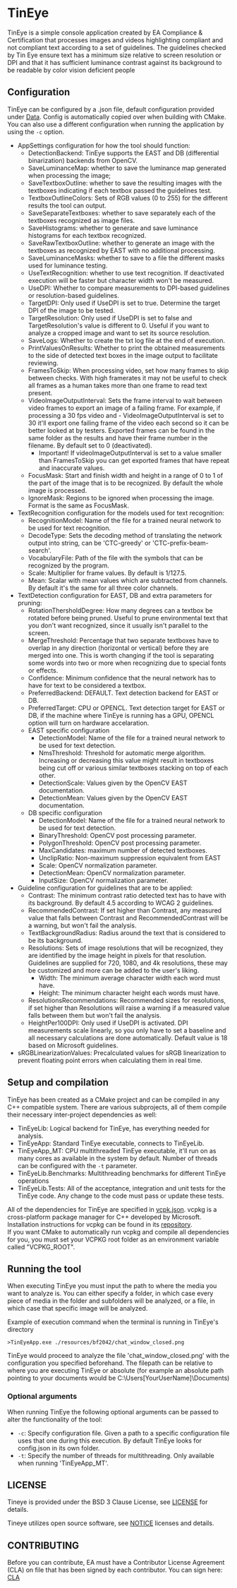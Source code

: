 # TinEye

TinEye is a simple console application created by EA Compliance & Certification that processes images and videos highlighting compliant and not compliant text according to a set of guidelines. The guidelines checked by Tin Eye ensure text has a minimum size relative to screen resolution or DPI and that it has sufficient luminance contrast against its background to be readable by color vision deficient people

## Configuration

TinEye can be configured by a .json file, default configuration provided under [Data](./Backend/CoreCpp/TinEye/data/config.json). Config is automatically copied over when building with CMake. You can also use a different configuration when running the application by using the `-c` option.

- AppSettings configuration for how the tool should function:
	- DetectionBackend: TinEye supports the EAST and DB (differential binarization) backends from OpenCV.
	- SaveLuminanceMap: whether to save the luminance map generated when processing the image;
	- SaveTextboxOutline: whether to save the resulting images with the textboxes indicating if each textbox passed the guidelines test.
	- TextboxOutlineColors: Sets of RGB values (0 to 255) for the different results the tool can output.
	- SaveSeparateTextboxes: whether to save separately each of the textboxes recognized as image files.
	- SaveHistograms: whether to generate and save luminance histograms for each textbox recognized.
	- SaveRawTextboxOutline: whether to generate an image with the textboxes as recognized by EAST with no additional processing.
	- SaveLuminanceMasks: whether to save to a file the different masks used for luminance testing.
	- UseTextRecognition: whether to use text recognition. If deactivated execution will be faster but character width won't be measured.
	- UseDPI: Whether to compare measurements to DPI-based guidelines or resolution-based guidelines. 
	- TargetDPI: Only used if UseDPI is set to true. Determine the target DPI of the image to be tested.
	- TargetResolution: Only used if UseDPI is set to false and TargetResolution's value is different to 0. Useful if you want to analyze a cropped image and want to set its source resolution.
	- SaveLogs: Whether to create the txt log file at the end of execution.
	- PrintValuesOnResults: Whether to print the obtained measurements to the side of detected text boxes in the image output to facilitate reviewing.
	- FramesToSkip: When processing video, set how many frames to skip between checks. With high framerates it may not be useful to check all frames as a human takes more than one frame to read text present.
	- VideoImageOutputInterval: Sets the frame interval to wait between video frames to export an image of a failing frame. For example, if processing a 30 fps video and -     VideoImageOutputInterval is set to 30 it'll export one failing frame of the video each second so it can be better looked at by testers. Exported frames can be found in the same    folder as the results and have their frame number in the filename. By default set to 0 (deactivated).
		- Important! If videoImageOutputInterval is set to a value smaller than FramesToSkip you can get exported frames that have repeat and inaccurate values.
	- FocusMask: Start and finish width and height in a range of 0 to 1 of the part of the image that is to be recognized. By default the whole image is processed.
	- IgnoreMask: Regions to be ignored when processing the image. Format is the same as FocusMask.
- TextRecognition configuration for the models used for text recognition:
	- RecognitionModel: Name of the file for a trained neural network to be used for text recognition.
	- DecodeType: Sets the decoding method of translating the network output into string, can be 'CTC-greedy' or 'CTC-prefix-beam-search'.
	- VocabularyFile: Path of the file with the symbols that can be recognized by the program.
	- Scale:  Multiplier for frame values. By default is 1/127.5.
	- Mean: Scalar with mean values which are subtracted from channels. By default it's the same for all three color channels.
- TextDetection configuration for EAST, DB and extra parameters for pruning:
	- RotationThersholdDegree: How many degrees can a textbox be rotated before being pruned. Useful to prune environmental text that you don't want recognized, since it usually isn't parallel to the screen.
	- MergeThreshold: Percentage that two separate textboxes have to overlap in any direction (horizontal or vertical) before they are merged into one. This is worth changing if the tool is separating some words into two or more when recognizing due to special fonts or effects.
	- Confidence: Minimum confidence that the neural network has to have for text to be considered a textbox.
	- PreferredBackend: DEFAULT. Text detection backend for EAST or DB.
	- PreferredTarget: CPU or OPENCL. Text detection target for EAST or DB, if the machine where TinEye is running has a GPU, OPENCL option will turn on hardware accelaration.
	- EAST specific configuration
		- DetectionModel: Name of the file for a trained neural network to be used for text detection.
		- NmsThreshold: Threshold for automatic merge algorithm. Increasing or decreasing this value might result in textboxes being cut off or various similar textboxes stacking on top of each other.
		- DetectionScale: Values given by the OpenCV EAST documentation.
		- DetectionMean:  Values given by the OpenCV EAST documentation.
	- DB specific configuration
		- DetectionModel: Name of the file for a trained neural network to be used for text detection.
    	- BinaryThreshold: OpenCV post processing parameter. 
    	- PolygonThreshold: OpenCV post processing parameter. 
    	- MaxCandidates: maximum number of detected textboxes.
		- UnclipRatio: Non-maximum suppression equivalent from EAST 
		- Scale: OpenCV normalization parameter.
		- DetectionMean: OpenCV normalization parameter.
		- InputSize: OpenCV normalization parameter.
- Guideline configuration for guidelines that are to be applied:
	- Contrast: The minimum contrast ratio detected text has to have with its background. By default 4.5 according to WCAG 2 guidelines.
	- RecommendedContrast: If set higher than Contrast, any measured value that falls between Contrast and RecommendedContrast will be a warning, but won't fail the analysis.
	- TextBackgroundRadius: Radius around the text that is considered to be its background.
	- Resolutions: Sets of image resolutions that will be recognized, they are identified by the image height in pixels for that resolution. Guidelines are supplied for 720, 1080, and 4k resolutions, these may be customized and more can be added to the user's liking.
		- Width: The minimum average character width each word must have.
		- Height: The minimum character height each words must have.
	- ResolutionsRecommendations: Recommended sizes for resolutions, if set higher than Resolutions will raise a warning if a measured value falls between them but won't fail the 	analysis.
	- HeightPer100DPI: Only used if UseDPI is activated. DPI measurements scale linearly, so you only have to set a baseline and all necessary calculations are done automatically. Default value is 18 based on Microsoft guidelines.
- sRGBLinearizationValues: Precalculated values for sRGB linearization to prevent floating point errors when calculating them in real time.

## Setup and compilation

TinEye has been created as a CMake project and can be compiled in any C++ compatible system. There are various subprojects, all of them compile their necessary inter-project dependencies as well:
- TinEyeLib: Logical backend for TinEye, has everything needed for analysis.
- TinEyeApp: Standard TinEye executable, connects to TinEyeLib.
- TinEyeApp_MT: CPU multithreaded TinEye executable, it'll run on as many cores as available in the system by default. Number of threads can be configured with the `-t` parameter.
- TinEyeLib.Benchmarks: Multithreading benchmarks for different TinEye operations
- TinEyeLib.Tests: All of the acceptance, integration and unit tests for the TinEye code. Any change to the code must pass or update these tests.

All of the dependencies for TinEye are specified in [vcpk.json](./Backend/CoreCpp/vcpkg.json). vcpkg is a cross-platform package manager for C++ developed by Microsoft. Installation instructions for vcpkg can be found in its [repository](https://github.com/Microsoft/vcpkg).  
If you want CMake to automatically run vcpkg and compile all dependencies for you, you must set your VCPKG root folder as an environment variable called "VCPKG_ROOT".

## Running the tool

When executing TinEye you must input the path to where the media you want to analyze is. You can either specify a folder, in which case every piece of media in the folder and subfolders will be analyzed, or a file, in which case that specific image will be analyzed.

Example of execution command when the terminal is running in TinEye's directory

`>TinEyeApp.exe ./resources/bf2042/chat_window_closed.png`

TinEye would proceed to analyze the file 'chat_window_closed.png' with the configuration you specified beforehand. The filepath can be relative to where you are executing TinEye or absolute (for example an absolute path pointing to your documents would be C:\Users\[YourUserName]\Documents)

### Optional arguments

When running TinEye the following optional arguments can be passed to alter the functionality of the tool:

- `-c`: Specify configuration file. Given a path to a specific configuration file uses that one during this execution. By default TinEye looks for config.json in its own folder.
- `-t`: Specify the number of threads for multithreading. Only available when running 'TinEyeApp_MT'.

## LICENSE

Tineye is provided under the BSD 3 Clause License, see [LICENSE](./LICENSE.txt) for details.

Tineye utilizes open source software, see [NOTICE](./NOTICE.txt) licenses and details.

## CONTRIBUTING

Before you can contribute, EA must have a Contributor License Agreement (CLA) on file that has been signed by each contributor. You can sign here: [CLA](https://electronicarts.na1.echosign.com/public/esignWidget?wid=CBFCIBAA3AAABLblqZhByHRvZqmltGtliuExmuV-WNzlaJGPhbSRg2ufuPsM3P0QmILZjLpkGslg24-UJtek*)